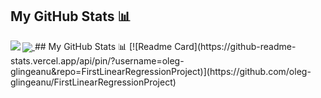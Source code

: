 ## My GitHub Stats 📊
<a href="https://github.com/oleg-glingeanua/github-readme-stats">
  <img align="left" src="https://github-readme-stats.vercel.app/api?username=rahulbanerjee26&count_private=true&show_icons=true&theme=radical" />
</a>
<a href="https://github.com/oleg-glingeanu/convoychat">
  <img align="center" src="https://github-readme-stats.vercel.app/api/top-langs/?username=rahulbanerjee26" />
</a>
## My GitHub Stats 📊
[![Readme Card](https://github-readme-stats.vercel.app/api/pin/?username=oleg-glingeanu&repo=FirstLinearRegressionProject)](https://github.com/oleg-glingeanu/FirstLinearRegressionProject)


